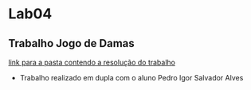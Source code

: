 # Lab04
## Trabalho Jogo de Damas
[link para a pasta contendo a resolução do trabalho](./src/mc322/lab05/src)
* Trabalho realizado em dupla com o aluno Pedro Igor Salvador Alves